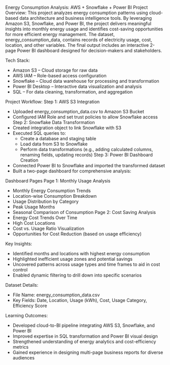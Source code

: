 
Energy Consumption Analysis: AWS + Snowflake + Power BI 
Project Overview:
This project analyzes energy consumption patterns using cloud-based data architecture and business intelligence tools. By leveraging Amazon S3, Snowflake, and Power BI, the project delivers meaningful insights into monthly energy usage and identifies cost-saving opportunities for more efficient energy management.
The dataset, energy_consumption_data, contains records of electricity usage, cost, location, and other variables. The final output includes an interactive 2-page Power BI dashboard designed for decision-makers and stakeholders.

Tech Stack:
* Amazon S3 – Cloud storage for raw data
* AWS IAM – Role-based access configuration
* Snowflake – Cloud data warehouse for processing and transformation
* Power BI Desktop – Interactive data visualization and analysis
* SQL – For data cleaning, transformation, and aggregation

Project Workflow:
Step 1: AWS S3 Integration
* Uploaded energy_consumption_data.csv to Amazon S3 Bucket
* Configured IAM Role and set trust policies to allow Snowflake access
 Step 2: Snowflake Data Transformation
* Created integration object to link Snowflake with S3
* Executed SQL queries to:
    * Create a database and staging table
    * Load data from S3 to Snowflake
    * Perform data transformations (e.g., adding calculated columns, renaming fields, updating records)
Step 3: Power BI Dashboard Creation
* Connected Power BI to Snowflake and imported the transformed dataset
* Built a two-page dashboard for comprehensive analysis:

Dashboard Pages
Page 1: Monthly Usage Analysis
* Monthly Energy Consumption Trends
* Location-wise Consumption Breakdown
* Usage Distribution by Category
* Peak Usage Months
* Seasonal Comparison of Consumption
Page 2: Cost Saving Analysis
* Energy Cost Trends Over Time
* High Cost Locations
* Cost vs. Usage Ratio Visualization
* Opportunities for Cost Reduction (based on usage efficiency)

Key Insights:
* Identified months and locations with highest energy consumption
* Highlighted inefficient usage zones and potential savings
* Uncovered patterns across usage types and time frames to aid in cost control
* Enabled dynamic filtering to drill down into specific scenarios

Dataset Details:
* File Name: energy_consumption_data.csv
* Key Fields: Date, Location, Usage (kWh), Cost, Usage Category, Efficiency Score

 Learning Outcomes:
* Developed cloud-to-BI pipeline integrating AWS S3, Snowflake, and Power BI
* Improved expertise in SQL transformation and Power BI visual design
* Strengthened understanding of energy analytics and cost-efficiency metrics
* Gained experience in designing multi-page business reports for diverse audiences

